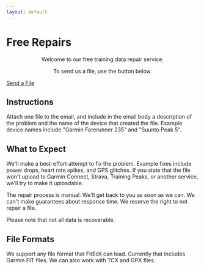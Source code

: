 ```yaml
---
layout: default
---
```


<main>

<h1>Free Repairs</h1>

<span style="text-align: center;">
<p>Welcome to our free training data repair service.</p>
<p>To send us a file, use the button below.</p>
</span>

<a class="cta-button" href="mailto:support@fitedit.io">Send a File</a>

<h2>Instructions</h2>

<p>
Attach one file to the email, and include in the email body a description of
the problem and the name of the device that created the file. Example device names include "Garmin Forerunner 235" and "Suunto Peak 5".
</p>

<h2>What to Expect</h2>

<p>We'll make a best-effort attempt to fix the problem. Example fixes include power drops, heart rate spikes, and GPS glitches. If you state that the file won't upload to Garmin Connect, Strava, Training Peaks, or another service, we'll try to make it uploadable.</p>

<p>The repair process is manual. We'll get back to you as soon as we can. We can't make guarantees about response time. We reserve the right to not repair a file.</p>

<p>Please note that not all data is recoverable.</p>

<h2>File Formats</h2>

<p>We support any file format that FitEdit can load. Currently that includes Garmin FIT files. We can also work with TCX and GPX files.</p>

</main>
